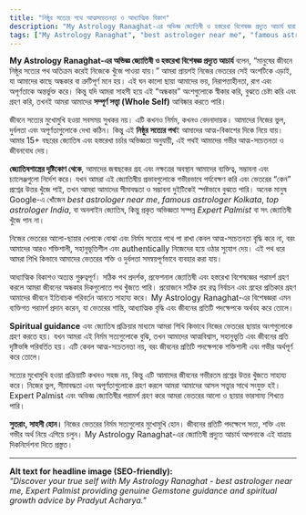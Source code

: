 ```yaml
---
title: "নিষ্ঠুর সত্যের পথে আত্মসচেতনতা ও আধ্যাত্মিক বিকাশ"
description: "My Astrology Ranaghat-এর অভিজ্ঞ জ্যোতিষী ও হস্তরেখা বিশেষজ্ঞ প্রদ্যুত আচার্য দ্বারা জীবনের নির্মম সত্যের সাথে মুখোমুখি হয়ে আত্ম-উন্নয়ন এবং আধ্যাত্মিক বিকাশের দিকনির্দেশনা। Best astrologer near me, famous astrologer Kolkata, top astrologer India, Expert Palmist, genuine Gemstone, spiritual guidance।"
tags: ["My Astrology Ranaghat", "best astrologer near me", "famous astrologer Kolkata", "top astrologer India", "Expert Palmist", "genuine Gemstone", "spiritual guidance", "astrology insights", "self-awareness"]
---
```


**My Astrology Ranaghat-এর অভিজ্ঞ জ্যোতিষী ও হস্তরেখা বিশেষজ্ঞ প্রদ্যুত আচার্য** বলেন, “মানুষের জীবনে নিষ্ঠুর সত্যের পথ অতিক্রম করেই নিজেকে খুঁজে পাওয়া যায়।” আমরা প্রায়শই নিজের ভেতরের সেই অংশটিকে এড়াই, যা আমাদের কাছে অন্ধকার বা ত্রুটিপূর্ণ মনে হয়। এই ঘন কালো ছায়া আমাদের ভয়, নিরাপত্তাহীনতা, রাগ এবং অপূর্ণতাকে অন্তর্ভুক্ত করে। কিন্তু যদি আমরা সাহসী হয়ে এই “অন্ধকার” অংশগুলোকে স্বীকার করি, বুঝতে চেষ্টা করি এবং গ্রহণ করি, তখনই আমরা আমাদের **সম্পূর্ণ সত্ত্বা (Whole Self)** আবিষ্কার করতে পারি।  

জীবনে সত্যের মুখোমুখি হওয়া সবসময় সুখকর নয়। এটি কখনও নির্মম, কখনও বেদনাদায়ক। আমাদের নিজের ভুল, দুর্বলতা এবং অপূর্ণতাগুলোকে দেখা কঠিন। কিন্তু এই **নিষ্ঠুর সত্যের পথ**ই আমাদের আত্ম-বিকাশের দিকে নিয়ে যায়। আমার 15+ বছরের জ্যোতিষ এবং হস্তরেখা চর্চার অভিজ্ঞতা অনুযায়ী, এই পথই আমাদের গভীর আত্ম-সচেতনতা ও জীবনবোধ দেয়।  

**জ্যোতিষশাস্ত্রের দৃষ্টিকোণ থেকে**, আমাদের জন্মছকের গ্রহ এবং নক্ষত্রের অবস্থান আমাদের ব্যক্তিত্ব, সম্ভাবনা এবং চ্যালেঞ্জগুলো নির্দেশ করে। যখন আমরা এই জ্যোতিষীয় প্রভাবগুলোকে গভীরভাবে পর্যবেক্ষণ করি এবং ভেতরের “কেন” প্রশ্নের উত্তর খুঁজে পাই, তখন আমরা আমাদের সীমাবদ্ধতা ও সম্ভাবনা দুইটিকেই স্পষ্টভাবে বুঝতে পারি। অনেক মানুষ Google-এ খোঁজেন *best astrologer near me*, *famous astrologer Kolkata*, *top astrologer India*, বা অনলাইন জ্যোতিষ, কিন্তু প্রকৃত অভিজ্ঞতা সম্পন্ন *Expert Palmist* বা সৎ জ্যোতিষী খুঁজে পান না।  

নিজের ভেতরের আলো-ছায়ার খেলাকে বোঝা এবং নির্মম সত্যের পথে পা রাখা কেবল আত্ম-সচেতনতা বৃদ্ধি করে না, বরং আমাদের আরও শক্তিশালী, সহানুভূতিশীল এবং authentically নিজেদের হয়ে ওঠার সুযোগ দেয়। এই পথ ধরে আমরা শিখি কিভাবে আমাদের ভেতরের শক্তি ও দুর্বলতা সমন্বয়পূর্ণভাবে ব্যবহার করা যায়।  

আধ্যাত্মিক বিকাশও অত্যন্ত গুরুত্বপূর্ণ। সঠিক পথ প্রদর্শক, প্রফেশনাল জ্যোতিষী এবং হস্তরেখা বিশেষজ্ঞের পরামর্শ গ্রহণ করলে আমরা জীবনের অন্ধকার দিকগুলোতে পথ খুঁজতে পারি। প্রয়োজনে সঠিক গ্রহ রত্ন নির্বাচন এবং গ্রহের প্রতিকার গ্রহণ আমাদের জীবনে ইতিবাচক পরিবর্তন আনতে সাহায্য করে। My Astrology Ranaghat-এর বিশেষজ্ঞরা এমন ব্যক্তিগত পরামর্শ প্রদান করেন, যা ভেতরের শান্তি, আধ্যাত্মিক বৃদ্ধি এবং জীবনের প্রতিটি পদক্ষেপকে অর্থবহ করে তোলে।  

**Spiritual guidance** এবং জ্যোতিষ প্রক্রিয়ার মাধ্যমে আমরা শিখি কিভাবে নিজের ভেতরের ছায়ার অংশগুলোকে গ্রহণ করতে হয়। যখন আমরা এই নির্মম সত্যগুলোকে বুঝি, তখন আমাদের আত্মবিশ্বাস, সহানুভূতি এবং জীবনের প্রতি দৃষ্টিভঙ্গি পরিবর্তিত হয়। এটি কেবল আত্ম-সচেতনতা নয়, বরং জীবনের প্রতিটি পদক্ষেপকে শক্তিশালী এবং গভীর অর্থপূর্ণ করে তোলে।  

সত্যের মুখোমুখি হওয়া প্রক্রিয়াটি কখনও সহজ নয়, কিন্তু এটি আমাদের জীবনের গভীরতম প্রশ্নের উত্তর খুঁজতে সাহায্য করে। নিজের ভুল, সীমাবদ্ধতা এবং অপূর্ণতাগুলোকে গ্রহণ করলে আমরা আমাদের আসল সত্ত্বার সাথে সংযুক্ত হই। Expert Palmist এবং অভিজ্ঞ জ্যোতিষীর পরামর্শ গ্রহণ করে আমরা ভেতরের আলো ও ছায়ার ভারসাম্য শিখতে পারি।  

**সুতরাং, সাহসী হোন।** নিজের ভেতরের নির্মম সত্যগুলোর মুখোমুখি হোন। জীবনের প্রতিটি পদক্ষেপে সত্য, শক্তি এবং গভীর অর্থ নিয়ে এগিয়ে চলুন। My Astrology Ranaghat-এর জ্যোতিষী প্রদ্যুত আচার্য আপনাকে এই যাত্রায় দিকনির্দেশনা দিতে প্রস্তুত।  

---

**Alt text for headline image (SEO-friendly):**  
*"Discover your true self with My Astrology Ranaghat - best astrologer near me, Expert Palmist providing genuine Gemstone guidance and spiritual growth advice by Pradyut Acharya."*
